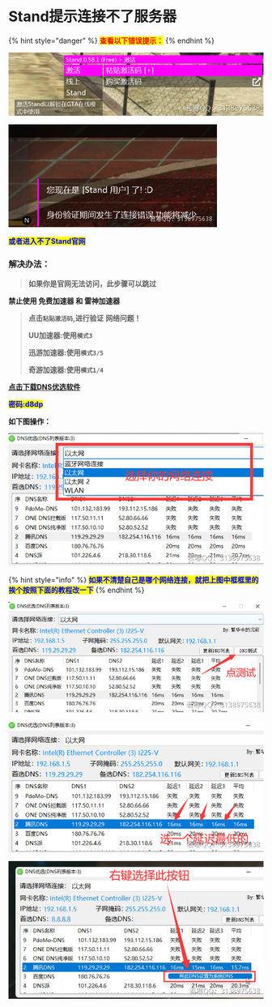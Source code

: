 # Stand提示连接不了服务器

{% hint style="danger" %}
<mark style="color:red;">**查看以下错误提示：**</mark>
{% endhint %}

![或者：](<../../.gitbook/assets/image (17) (1).png>)

![](<../../.gitbook/assets/image (7).png>)

<mark style="color:blue;">**或者进入不了Stand官网**</mark>

### 解决办法：

> **如果你是官网无法访问，此步骤可以跳过**

**禁止使用 免费加速器 和 雷神加速器**

> **点击`粘贴激活码`,进行验证** **网络问题！**
>
> **UU加速器:使用`模式3`**
>
> **迅游加速器:使用`模式3/5`**
>
> **奇游加速器:使用`模式1/4`**

****[**点击下载DNS优选软件**](https://ruohandocs.lanzouq.com/b036zbhng)****

<mark style="color:blue;">**密码:d8dp**</mark>

**如下图操作：**

![](<../../.gitbook/assets/image (34) (1).png>)

{% hint style="info" %}
<mark style="color:blue;">**如果不清楚自己是哪个网络连接，就把上图中框框里的 挨个按照下面的教程改一下**</mark>
{% endhint %}

![](<../../.gitbook/assets/image (16) (1).png>)

![](<../../.gitbook/assets/image (40) (1).png>)

![](<../../.gitbook/assets/image (24) (1) (1) (1) (1).png>)
